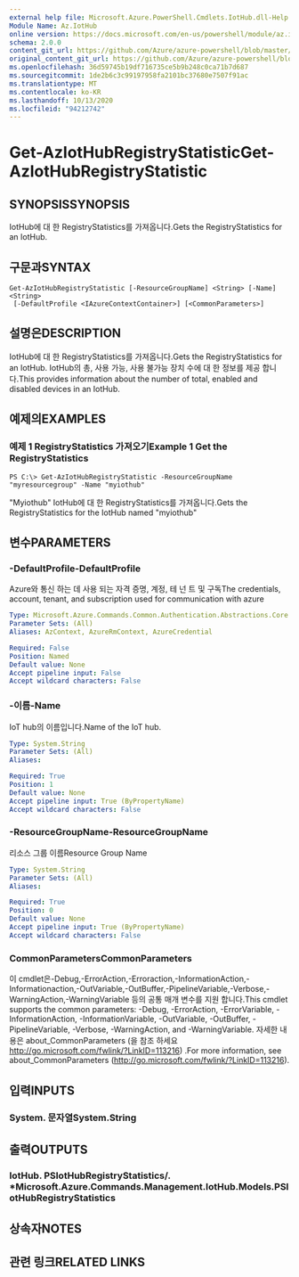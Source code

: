 ```yaml
---
external help file: Microsoft.Azure.PowerShell.Cmdlets.IotHub.dll-Help.xml
Module Name: Az.IotHub
online version: https://docs.microsoft.com/en-us/powershell/module/az.iothub/get-aziothubregistrystatistic
schema: 2.0.0
content_git_url: https://github.com/Azure/azure-powershell/blob/master/src/IotHub/IotHub/help/Get-AzIotHubRegistryStatistic.md
original_content_git_url: https://github.com/Azure/azure-powershell/blob/master/src/IotHub/IotHub/help/Get-AzIotHubRegistryStatistic.md
ms.openlocfilehash: 36d59745b19df716735ce5b9b248c0ca71b7d687
ms.sourcegitcommit: 1de2b6c3c99197958fa2101bc37680e7507f91ac
ms.translationtype: MT
ms.contentlocale: ko-KR
ms.lasthandoff: 10/13/2020
ms.locfileid: "94212742"
---
```

# <span data-ttu-id="f7ab0-101">Get-AzIotHubRegistryStatistic</span><span class="sxs-lookup"><span data-stu-id="f7ab0-101">Get-AzIotHubRegistryStatistic</span></span>

## <span data-ttu-id="f7ab0-102">SYNOPSIS</span><span class="sxs-lookup"><span data-stu-id="f7ab0-102">SYNOPSIS</span></span>
<span data-ttu-id="f7ab0-103">IotHub에 대 한 RegistryStatistics를 가져옵니다.</span><span class="sxs-lookup"><span data-stu-id="f7ab0-103">Gets the RegistryStatistics for an IotHub.</span></span>

## <span data-ttu-id="f7ab0-104">구문과</span><span class="sxs-lookup"><span data-stu-id="f7ab0-104">SYNTAX</span></span>

```
Get-AzIotHubRegistryStatistic [-ResourceGroupName] <String> [-Name] <String>
 [-DefaultProfile <IAzureContextContainer>] [<CommonParameters>]
```

## <span data-ttu-id="f7ab0-105">설명은</span><span class="sxs-lookup"><span data-stu-id="f7ab0-105">DESCRIPTION</span></span>
<span data-ttu-id="f7ab0-106">IotHub에 대 한 RegistryStatistics를 가져옵니다.</span><span class="sxs-lookup"><span data-stu-id="f7ab0-106">Gets the RegistryStatistics for an IotHub.</span></span>
<span data-ttu-id="f7ab0-107">IotHub의 총, 사용 가능, 사용 불가능 장치 수에 대 한 정보를 제공 합니다.</span><span class="sxs-lookup"><span data-stu-id="f7ab0-107">This provides information about the number of total, enabled and disabled devices in an IotHub.</span></span>

## <span data-ttu-id="f7ab0-108">예제의</span><span class="sxs-lookup"><span data-stu-id="f7ab0-108">EXAMPLES</span></span>

### <span data-ttu-id="f7ab0-109">예제 1 RegistryStatistics 가져오기</span><span class="sxs-lookup"><span data-stu-id="f7ab0-109">Example 1 Get the RegistryStatistics</span></span>
```
PS C:\> Get-AzIotHubRegistryStatistic -ResourceGroupName "myresourcegroup" -Name "myiothub"
```

<span data-ttu-id="f7ab0-110">"Myiothub" IotHub에 대 한 RegistryStatistics를 가져옵니다.</span><span class="sxs-lookup"><span data-stu-id="f7ab0-110">Gets the RegistryStatistics for the IotHub named "myiothub"</span></span>

## <span data-ttu-id="f7ab0-111">변수</span><span class="sxs-lookup"><span data-stu-id="f7ab0-111">PARAMETERS</span></span>

### <span data-ttu-id="f7ab0-112">-DefaultProfile</span><span class="sxs-lookup"><span data-stu-id="f7ab0-112">-DefaultProfile</span></span>
<span data-ttu-id="f7ab0-113">Azure와 통신 하는 데 사용 되는 자격 증명, 계정, 테 넌 트 및 구독</span><span class="sxs-lookup"><span data-stu-id="f7ab0-113">The credentials, account, tenant, and subscription used for communication with azure</span></span>

```yaml
Type: Microsoft.Azure.Commands.Common.Authentication.Abstractions.Core.IAzureContextContainer
Parameter Sets: (All)
Aliases: AzContext, AzureRmContext, AzureCredential

Required: False
Position: Named
Default value: None
Accept pipeline input: False
Accept wildcard characters: False
```

### <span data-ttu-id="f7ab0-114">-이름</span><span class="sxs-lookup"><span data-stu-id="f7ab0-114">-Name</span></span>
<span data-ttu-id="f7ab0-115">IoT hub의 이름입니다.</span><span class="sxs-lookup"><span data-stu-id="f7ab0-115">Name of the IoT hub.</span></span> 

```yaml
Type: System.String
Parameter Sets: (All)
Aliases:

Required: True
Position: 1
Default value: None
Accept pipeline input: True (ByPropertyName)
Accept wildcard characters: False
```

### <span data-ttu-id="f7ab0-116">-ResourceGroupName</span><span class="sxs-lookup"><span data-stu-id="f7ab0-116">-ResourceGroupName</span></span>
<span data-ttu-id="f7ab0-117">리소스 그룹 이름</span><span class="sxs-lookup"><span data-stu-id="f7ab0-117">Resource Group Name</span></span>

```yaml
Type: System.String
Parameter Sets: (All)
Aliases:

Required: True
Position: 0
Default value: None
Accept pipeline input: True (ByPropertyName)
Accept wildcard characters: False
```

### <span data-ttu-id="f7ab0-118">CommonParameters</span><span class="sxs-lookup"><span data-stu-id="f7ab0-118">CommonParameters</span></span>
<span data-ttu-id="f7ab0-119">이 cmdlet은-Debug,-ErrorAction,-Erroraction,-InformationAction,-Informationaction,-OutVariable,-OutBuffer,-PipelineVariable,-Verbose,-WarningAction,-WarningVariable 등의 공통 매개 변수를 지원 합니다.</span><span class="sxs-lookup"><span data-stu-id="f7ab0-119">This cmdlet supports the common parameters: -Debug, -ErrorAction, -ErrorVariable, -InformationAction, -InformationVariable, -OutVariable, -OutBuffer, -PipelineVariable, -Verbose, -WarningAction, and -WarningVariable.</span></span> <span data-ttu-id="f7ab0-120">자세한 내용은 about_CommonParameters (을 참조 하세요 http://go.microsoft.com/fwlink/?LinkID=113216) .</span><span class="sxs-lookup"><span data-stu-id="f7ab0-120">For more information, see about_CommonParameters (http://go.microsoft.com/fwlink/?LinkID=113216).</span></span>

## <span data-ttu-id="f7ab0-121">입력</span><span class="sxs-lookup"><span data-stu-id="f7ab0-121">INPUTS</span></span>

### <span data-ttu-id="f7ab0-122">System. 문자열</span><span class="sxs-lookup"><span data-stu-id="f7ab0-122">System.String</span></span>

## <span data-ttu-id="f7ab0-123">출력</span><span class="sxs-lookup"><span data-stu-id="f7ab0-123">OUTPUTS</span></span>

### <span data-ttu-id="f7ab0-124">IotHub. PSIotHubRegistryStatistics/. \*</span><span class="sxs-lookup"><span data-stu-id="f7ab0-124">Microsoft.Azure.Commands.Management.IotHub.Models.PSIotHubRegistryStatistics</span></span>

## <span data-ttu-id="f7ab0-125">상속자</span><span class="sxs-lookup"><span data-stu-id="f7ab0-125">NOTES</span></span>

## <span data-ttu-id="f7ab0-126">관련 링크</span><span class="sxs-lookup"><span data-stu-id="f7ab0-126">RELATED LINKS</span></span>
